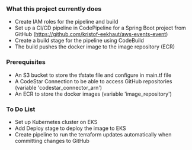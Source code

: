 ### What this project currently does
* Create IAM roles for the pipeline and build
* Set up a CI/CD pipeline in CodePipeline for a Spring Boot project from GitHub (https://github.com/kristof-eekhaut/aws-events-event) 
* Create a build stage for the pipeline using CodeBuild
* The build pushes the docker image to the image repository (ECR)

### Prerequisites
* An S3 bucket to store the tfstate file and configure in main.tf file
* A CodeStar Connection to be able to access GitHub repositories (variable 'codestar_connector_arn')
* An ECR to store the docker images (variable 'image_repository')

### To Do List
* Set up Kubernetes cluster on EKS
* Add Deploy stage to deploy the image to EKS
* Create pipeline to run the terraform updates automatically when committing changes to GitHub
